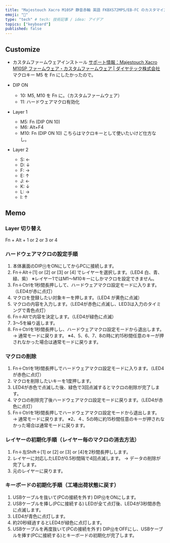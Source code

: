 ```yaml
---
title: "Majestouch Xacro M10SP 静音赤軸 英語 FKBXS72MPS/EB-FC のカスタマイズ"
emoji: "👋"
type: "tech" # tech: 技術記事 / idea: アイデア
topics: ["keyboard"]
published: false
---
```


## Customize

* カスタムファームウェアインストール
  [サポート情報：Majestouch Xacro M10SP ファームウェア・カスタムファームウェア | ダイヤテック株式会社](https://www.diatec.co.jp/support/XacroM10SP_firmware.php)
  マクロキー M5 を Fn にしたかったので。
* DIP ON
  * 10: M5, M10 を Fn に。（カスタムファームウェア）
  * 11: ハードウェアマクロ有効化

* Layer 1
  * M5: Fn (DIP ON 10)
  * M6: Alt+F4
  * M10: Fn (DIP ON 10) こちらはマクロキーとして使いたいけど仕方なし。

* Layer 2
  * S: ←
  * D: ↓
  * F: →
  * E: ↑
  * J: ←
  * K: ↓
  * L: →
  * I: ↑

## Memo

### Layer 切り替え

Fn + Alt + 1 or 2 or 3 or 4

### ハードウェアマクロの設定手順

1. 本体裏面のDIP⑪をONにしてからPCに接続します。
2. Fn＋Alt＋[1] or [2] or [3] or [4] でレイヤーを選択します。（LED4 白、青、緑、紫）
   ※レイヤー1ではM1～M10キーにしかマクロを設定できません。
3. Fn＋Ctrlを1秒間長押しして、ハードウェアマクロ設定モードに入ります。（LED4が赤に点灯）
4. マクロを登録したい対象キーを押します。（LED4 が黄色に点滅）
5. マクロの内容を入力します。（LED4が赤色に点滅し、LED3は入力のタイミングで青色点灯）
6. Fn＋Altで内容を決定します。（LED4が緑色に点滅）
7. 3～5を繰り返します。
8. Fn＋Ctrlを1秒間長押しし、ハードウェアマクロ設定モードから退出します。 → 通常モードに戻ります。
   ※4、5、6、7、8の時に約15秒間任意のキーが押されなかった場合は通常モードに戻ります。

### マクロの削除

1. Fn＋Ctrlを1秒間長押しでハードウェアマクロ設定モードに入ります。（LED4が赤色に点灯）
2. マクロを削除したいキーを1度押します。
3. LED4が赤色で点滅した後、緑色で3回点滅するとマクロの削除が完了します。
4. マクロの削除完了後ハードウェアマクロ設定モードに戻ります。（LED4が赤色に点灯）
5. Fn＋Ctrlを1秒間長押しでハードウェアマクロ設定モードから退出します。 → 通常モードに戻ります。
   ※2、４、5の時に約15秒間任意のキーが押されなかった場合は通常モードに戻ります。

### レイヤーの初期化手順（レイヤー毎のマクロの消去方法）

1. Fn＋左Shift＋[1] or [2] or [3] or [4]を2秒間長押しします。
2. レイヤーに対応したLEDが0.5秒間隔で4回点滅します。 → データの削除が完了します。
3. 元のレイヤーに戻ります。

### キーボードの初期化手順（工場出荷状態に戻す）

1. USBケーブルを抜いて(PCの接続を外す) DIP⑫をONにします。
2. USBケーブルを挿し(PCに接続する) LEDが全て点灯後、LED4が3秒間赤色に点滅します。
3. LED4が青色に点灯します。
4. 約20秒経過するとLED4が緑色に点灯します。
5. USBケーブルを再度抜いて(PCの接続を外す) DIP⑫をOFFにし、USBケーブルを挿す(PCに接続する)とキーボードの初期化が完了します。

